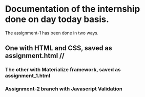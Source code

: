 # Documentation of the internship done on day today basis.
The assignment-1 has been done in two ways.
## One with HTML and CSS, saved as assignment.html //
### The other with Materialize framework, saved as assignment_1.html 
### Assignment-2 branch with Javascript Validation
